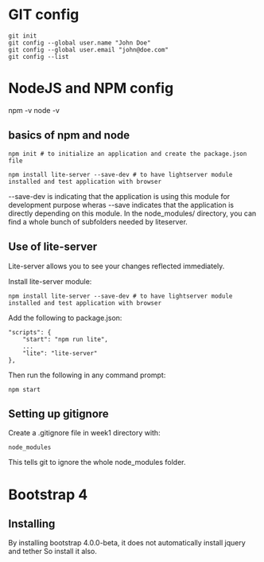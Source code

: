 # GIT config

```
git init
git config --global user.name "John Doe"
git config --global user.email "john@doe.com"
git config --list
```

# NodeJS and NPM config

npm -v
node -v

## basics of npm and node

```
npm init # to initialize an application and create the package.json file

npm install lite-server --save-dev # to have lightserver module installed and test application with browser
```
--save-dev is indicating that the application is using this module for development purpose
wheras --save indicates that the application is directly depending on this module.
In the node_modules/ directory, you can find a whole bunch of subfolders needed by liteserver.

## Use of lite-server

Lite-server allows you to see your changes reflected immediately.

Install lite-server module:
```
npm install lite-server --save-dev # to have lightserver module installed and test application with browser
```

Add the following to package.json:
```
"scripts": {
    "start": "npm run lite",
    ...
    "lite": "lite-server"
},
```

Then run the following in any command prompt:
```
npm start
```

## Setting up gitignore

Create a .gitignore file in week1 directory with:
```
node_modules
```
This tells git to ignore the whole node_modules folder.

# Bootstrap 4

## Installing

By installing bootstrap 4.0.0-beta, it does not automatically install jquery and tether
So install it also.